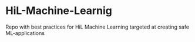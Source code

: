 # HiL-Machine-Learnig
Repo with best practices for HiL Machine Learning targeted at creating safe ML-applications
